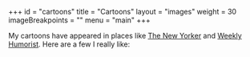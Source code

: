 +++
id = "cartoons"
title = "Cartoons"
layout = "images"
weight = 30
imageBreakpoints = ""
menu = "main"
+++

My cartoons have appeared in places like [The New Yorker](https://www.newyorker.com/cartoons/daily-cartoon/wednesday-december-30th-seven-years) and [Weekly Humorist](https://www.weeklyhumorist.com/cartoon-bullseye/). Here are a few I really like: